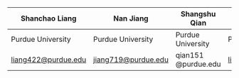 | Shanchao Liang | Nan Jiang | Shangshu Qian | Lin Tan |
| --- | --- | --- | --- |
| Purdue University | Purdue University | Purdue University | Purdue University |
| liang422@purdue.edu | jiang719@purdue.edu | qian151 @purdue.edu | lintan@purdue.edu |

